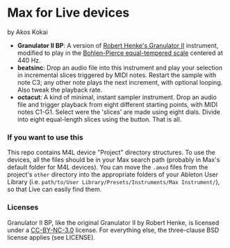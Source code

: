 # Max for Live devices

by Akos Kokai 

* **Granulator II BP**: A version of [Robert Henke's Granulator II](http://www.monolake.de/technology/granulator.html) instrument, modified to play in the [Bohlen-Pierce equal-tempered scale](http://en.wikipedia.org/wiki/Bohlen%E2%80%93Pierce_scale) centered at 440 Hz.
* **beatsinc**: Drop an audio file into this instrument and play your selection in incremental slices triggered by MIDI notes. Restart the sample with note C3; any other note plays the next increment, with optional looping. Also tweak the playback rate.
* **octacut**: A kind of minimal, instant sampler instrument. Drop an audio file and trigger playback from eight different starting points, with MIDI notes C1-G1. Select were the 'slices' are made using eight dials. Divide into eight equal-length slices using the button. That is all.


### If you want to use this ###

This repo contains M4L device "Project" directory structures. To use the devices, all the files should be in your Max search path (probably in Max's default folder for M4L devices). You can move the `.amxd` files from the project's `other` directory into the appropriate folders of your Ableton User Library (i.e. `path/to/User Library/Presets/Instruments/Max Instrument/`), so that Live can easily find them.

### Licenses
Granulator II BP, like the original Granulator II by Robert Henke, is licensed under a [CC-BY-NC-3.0](http://creativecommons.org/licenses/by-nc/3.0/) license. For everything else, the three-clause BSD license applies (see LICENSE).